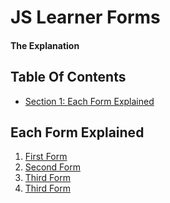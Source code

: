 
<!-- GENERATED DOCUMENT! DO NOT EDIT! -->
# JS Learner Forms #
#### The Explanation ####


## Table Of Contents ##

- [Section 1: Each Form Explained](#user-content-each-form-explained)

## Each Form Explained ##

1. [First Form](./docs/FIRST-FORM.md)
2. [Second Form](./docs/SECOND-FORM.md)
3. [Third Form](./docs/THIRD-FORM.md)
3. [Third Form](./docs/TEST-DUMMY-FORM.md)

    

<!-- GENERATED DOCUMENT! DO NOT EDIT! -->
    
